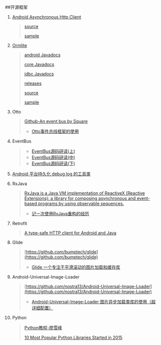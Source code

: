 ##开源框架


1. [Android Asynchronous Http Client](https://loopj.com/android-async-http/)
   
	>[source](https://github.com/loopj/android-async-http)
	>
	>[sample](https://github.com/loopj/android-async-http/tree/1.4.9/sample/src/main/java/com/loopj/android/http/sample)
   	
   
2. [Ormlite](http://ormlite.com/)

	>[android Javadocs](http://ormlite.com/javadoc/ormlite-android/)
	>
	>[core Javadocs](http://ormlite.com/javadoc/ormlite-core/)
	>
	>[jdbc Javadocs](https://github.com/j256/ormlite-jdbc)
	>
	>[releases](http://ormlite.com/releases/)
	>
	>[source](https://github.com/j256)
	>
	>[sample](http://ormlite.com/android/examples/)

3. Otto

	>[Github-An event bus by Square](https://github.com/square/otto)
	>
	>* [Otto事件总线框架的使用](http://android.jobbole.com/82217/)

4. EventBus

	>+ [EventBus源码研读(上)](http://kymjs.com/code/2015/12/12/01/)
	>+ [EventBus源码研读(中)](http://kymjs.com/code/2015/12/13/01/)
	>+ [EventBus源码研读(下)](http://kymjs.com/code/2015/12/16/01/)

5. [Android 平台持久化 debug log 的工具类](https://github.com/DozenWang/DLog)

6. RxJava
 
	>[RxJava is a Java VM implementation of ReactiveX (Reactive Extensions): a library for composing asynchronous and event-based programs by using observable sequences.](https://github.com/ReactiveX/RxJava/wiki)
	>
	>* [记一次使用RxJava重构的经历](http://xhinliang.github.io/2015/12/21/%E8%AE%B0%E4%B8%80%E6%AC%A1%E4%BD%BF%E7%94%A8RxJava%E9%87%8D%E6%9E%84%E7%9A%84%E7%BB%8F%E5%8E%86/)
7. Retrofit

	>[A type-safe HTTP client for Android and Java](http://square.github.io/retrofit/)

8. Glide

	>[https://github.com/bumptech/glide](https://github.com/bumptech/glide)
	>
	>* [Glide 一个专注于平滑滚动的图片加载和缓存库](http://www.jianshu.com/p/4a3177b57949)

9. Android-Universal-Image-Loader

	>[https://github.com/nostra13/Android-Universal-Image-Loader](https://github.com/nostra13/Android-Universal-Image-Loader)
	>
	>* [Android-Universal-Image-Loader 图片异步加载类库的使用（超详细配置）](http://blog.csdn.net/vipzjyno1/article/details/23206387)

10. Python 

	>[Python教程-廖雪峰](http://www.liaoxuefeng.com/wiki/0014316089557264a6b348958f449949df42a6d3a2e542c000)
	>
	>[10 Most Popular Python Libraries Started in 2015](http://blog.apcelent.com/most-popular-python-library-2015.html)